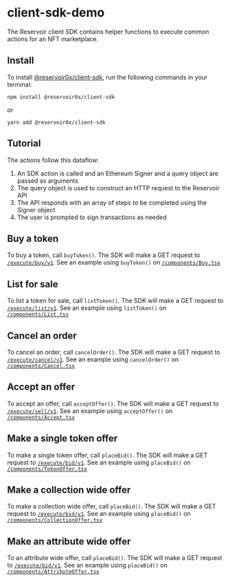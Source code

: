# client-sdk-demo

The Reservoir client SDK contains helper functions to execute common actions for an NFT marketplace.

## Install

To install [@reservoir0x/client-sdk](https://www.npmjs.com/package/@reservoir0x/client-sdk), run the following commands in your terminal:

```bs
npm install @reservoir0x/client-sdk
```

or

```bs
yarn add @reservoir0x/client-sdk
```

## Tutorial

The actions follow this dataflow:

1. An SDK action is called and an Ethereum Signer and a query object are passed as arguments
2. The query object is used to construct an HTTP request to the Reservoir API
3. The API responds with an array of steps to be completed using the Signer object
4. The user is prompted to sign transactions as needed

## Buy a token

To buy a token, call `buyToken()`. The SDK will make a GET request to [`/execute/buy/v1`](https://api.reservoir.tools/#/3.%20Router/getExecuteBuyV1). See an example using `buyToken()` on [`/components/Buy.tsx`](https://github.com/reservoirprotocol/client-sdk-demo/blob/main/components/Buy.tsx#L97-L107)

## List for sale

To list a token for sale, call `listToken()`. The SDK will make a GET request to [`/execute/list/v1`](https://api.reservoir.tools/#/3.%20Router/getExecuteListV1). See an example using `listToken()` on [`/components/List.tsx`](https://github.com/reservoirprotocol/client-sdk-demo/blob/main/components/List.tsx#L94-L119)

## Cancel an order

To cancel an order, call `cancelOrder()`. The SDK will make a GET request to [`/execute/cancel/v1`](https://api.reservoir.tools/#/3.%20Router/getExecuteCancelV1). See an example using `cancelOrder()` on [`/components/Cancel.tsx`](https://github.com/reservoirprotocol/client-sdk-demo/blob/main/components/Cancel.tsx#L87-L97)

## Accept an offer

To accept an offer, call `acceptOffer()`. The SDK will make a GET request to [`/execute/sell/v1`](https://api.reservoir.tools/#/3.%20Router/getExecuteSellV1). See an example using `acceptOffer()` on [`/components/Accept.tsx`](https://github.com/reservoirprotocol/client-sdk-demo/blob/main/components/Accept.tsx#L87-L97)

## Make a single token offer

To make a single token offer, call `placeBid()`. The SDK will make a GET request to [`/execute/bid/v1`](https://api.reservoir.tools/#/3.%20Router/getExecuteBidV1). See an example using `placeBid()` on [`/components/TokenOffer.tsx`](https://github.com/reservoirprotocol/client-sdk-demo/blob/main/components/TokenOffer.tsx#L100-L124)

## Make a collection wide offer

To make a collection wide offer, call `placeBid()`. The SDK will make a GET request to [`/execute/bid/v1`](https://api.reservoir.tools/#/3.%20Router/getExecuteBidV1). See an example using `placeBid()` on [`/components/CollectionOffer.tsx`](https://github.com/reservoirprotocol/client-sdk-demo/blob/main/components/CollectionOffer.tsx#L81-L103)

## Make an attribute wide offer

To an attribute wide offer, call `placeBid()`. The SDK will make a GET request to [`/execute/bid/v1`](https://api.reservoir.tools/#/3.%20Router/getExecuteBidV1). See an example using `placeBid()` on [`/components/AttributeOffer.tsx`](https://github.com/reservoirprotocol/client-sdk-demo/blob/main/components/AttributeOffer.tsx#L81-L107)
